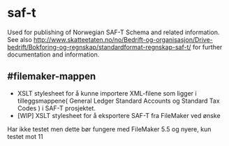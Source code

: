 # saf-t
Used for publishing of Norwegian SAF-T Schema and related information. See also http://www.skatteetaten.no/no/Bedrift-og-organisasjon/Drive-bedrift/Bokforing-og-regnskap/standardformat-regnskap-saf-t/ for further documentation and information. 

#filemaker-mappen
---
* XSLT stylesheet for å kunne importere XML-filene som ligger i tilleggsmappene( General Ledger Standard Accounts og Standard Tax Codes ) i SAF-T prosjektet.
* [WIP] XSLT stylesheet for å eksportere SAF-T fra FileMaker ved ønske

Har ikke testet men dette bør fungere med FileMaker 5.5 og nyere, kun testet mot 11
